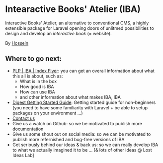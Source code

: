 # Intearactive Books' Atelier (IBA)

Interactive Books' Atelier, an alternative to conventional CMS, a highly extensible package for Laravel opening doors of unlitmed possibilities to design and develop an _interactive book_ (= website).

By [Hossein](http://lostideaslab.com/people/staff-co/hossein/)

## Where to go next:

- [PLP | IBA | Index Flyer](http://lostideaslab.com/pirates-lost-pearl/interactive-books-atelier/): you can get an overall information about what this all is about, such as:
    - What is in the box
    - How good is IBA
    - How can use IBA
    - and other information about what makes IBA, IBA
- [Digest Getting Started Guide](http://lostideaslab.com/pirates-lost-pearl/interactive-books-atelier/digest-start-guide/): Getting started guide for non-beginners (you need to have some familiarity with Laravel + be able to setup packages on your environment ...)
- [Contact us](http://lostideaslab.com/contact/)
- Give us a watch on Github: so we be motivated to publish more documentation
- Give us some shout out on social media: so we can be motivated to publish more refernished and bug-free versions of IBA
- Get seriously behind our ideas & back us: so we can really develop IBA to what we actually imagined it to be ... [& lots of other ideas @ Lost Ideas Lab]
